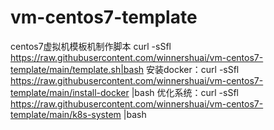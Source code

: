# vm-centos7-template
centos7虚拟机模板机制作脚本 curl -sSfl https://raw.githubusercontent.com/winnershuai/vm-centos7-template/main/template.sh|bash
安装docker：curl -sSfl https://raw.githubusercontent.com/winnershuai/vm-centos7-template/main/install-docker |bash
优化系统：curl -sSfl https://raw.githubusercontent.com/winnershuai/vm-centos7-template/main/k8s-system |bash
